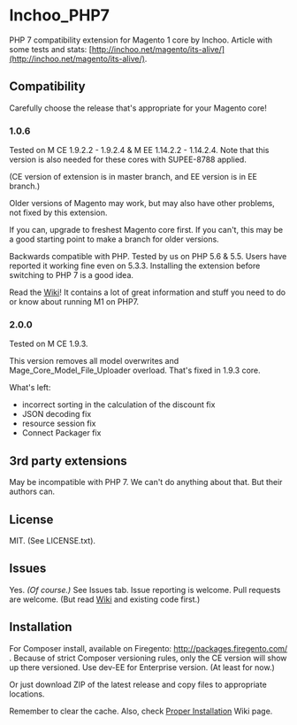 # Inchoo_PHP7

PHP 7 compatibility extension for Magento 1 core by Inchoo. Article with some tests and stats: [http://inchoo.net/magento/its-alive/](http://inchoo.net/magento/its-alive/).

## Compatibility
Carefully choose the release that's appropriate for your Magento core!

### 1.0.6
Tested on M CE 1.9.2.2 - 1.9.2.4 & M EE 1.14.2.2 - 1.14.2.4. Note that this version is also needed for these cores with SUPEE-8788 applied.

(CE version of extension is in master branch, and EE version is in EE branch.)

Older versions of Magento may work, but may also have other problems, not fixed by this extension.

If you can, upgrade to freshest Magento core first. If you can't, this may be a good starting point to make a branch for older versions.

Backwards compatible with PHP. Tested by us on PHP 5.6 & 5.5. Users have reported it working fine even on 5.3.3. Installing the extension before switching to PHP 7 is a good idea.

Read the [Wiki](https://github.com/Inchoo/Inchoo_PHP7/wiki)! It contains a lot of great information and stuff you need to do or know about running M1 on PHP7.

### 2.0.0
Tested on M CE 1.9.3.

This version removes all model overwrites and Mage_Core_Model_File_Uploader overload. That's fixed in 1.9.3 core.

What's left: 
- incorrect sorting in the calculation of the discount fix
- JSON decoding fix
- resource session fix
- Connect Packager fix

## 3rd party extensions
May be incompatible with PHP 7. We can't do anything about that. But their authors can.

## License
MIT. (See LICENSE.txt).

## Issues
Yes. _(Of course.)_ See Issues tab. Issue reporting is welcome. Pull requests are welcome. (But read [Wiki](https://github.com/Inchoo/Inchoo_PHP7/wiki) and existing code first.)

## Installation
For Composer install, available on Firegento: http://packages.firegento.com/ . Because of strict Composer versioning rules, only the CE version will show up there versioned. Use dev-EE for Enterprise version. (At least for now.)

Or just download ZIP of the latest release and copy files to appropriate locations.

Remember to clear the cache. Also, check [Proper Installation](https://github.com/Inchoo/Inchoo_PHP7/wiki/ProperInstallation) Wiki page.
